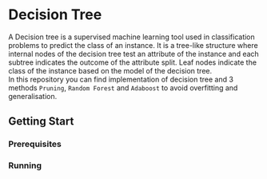 # Decision Tree

A Decision tree is a supervised machine learning tool used in classification problems to predict the class of an instance. It is a tree-like structure where internal nodes of the decision tree test an attribute of the instance and each subtree indicates the outcome of the attribute split. Leaf nodes indicate the class of the instance based on the model of the decision tree.<br />
In this repository you can find implementation of decision tree and 3 methods `Pruning`, `Random Forest` and `Adaboost` to avoid overfitting and generalisation.

## Getting Start

### Prerequisites

### Running
